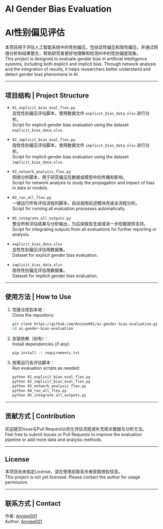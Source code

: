# AI Gender Bias Evaluation  
# AI性别偏见评估

本项目用于评估人工智能系统中的性别偏见，包括显性偏见和隐性偏见，并通过网络分析和结果整合，帮助研究者更好地理解和检测AI中的性别偏差现象。  
This project is designed to evaluate gender bias in artificial intelligence systems, including both explicit and implicit bias. Through network analysis and the integration of results, it helps researchers better understand and detect gender bias phenomena in AI.

---

## 项目结构 | Project Structure

- `01_explicit_bias_eval_flex.py`  
  显性性别偏见评估脚本，使用数据文件 `explicit_bias_data.xlsx` 进行分析。  
  Script for explicit gender bias evaluation using the dataset `explicit_bias_data.xlsx`.

- `02_implicit_bias_eval_flex.py`  
  隐性性别偏见评估脚本，使用数据文件 `implicit_bias_data.xlsx` 进行分析。  
  Script for implicit gender bias evaluation using the dataset `implicit_bias_data.xlsx`.

- `03_network_analysis_flex.py`  
  网络分析脚本，用于研究偏见在数据或模型中的传播和影响。  
  Script for network analysis to study the propagation and impact of bias in data or models.

- `04_run_all_flex.py`  
  一键运行所有评估流程的脚本，自动调用前述模块完成全流程分析。  
  Script for running all evaluation processes automatically.

- `05_integrate_all_outputs.py`  
  整合所有评估结果与分析输出，为后续报告生成或进一步挖掘提供支持。  
  Script for integrating outputs from all evaluations for further reporting or analysis.

- `explicit_bias_data.xlsx`  
  显性性别偏见评估用数据集。  
  Dataset for explicit gender bias evaluation.

- `implicit_bias_data.xlsx`  
  隐性性别偏见评估用数据集。  
  Dataset for implicit gender bias evaluation.

---

## 使用方法 | How to Use

1. 克隆仓库到本地：  
   Clone the repository:
   ```bash
   git clone https://github.com/Anniee001/ai-gender-bias-evaluation.git
   cd ai-gender-bias-evaluation
   ```

2. 安装依赖（如有）：  
   Install dependencies (if any):
   ```bash
   pip install -r requirements.txt
   ```

3. 按需运行各评估脚本：  
   Run evaluation scripts as needed:
   ```bash
   python 01_explicit_bias_eval_flex.py
   python 02_implicit_bias_eval_flex.py
   python 03_network_analysis_flex.py
   python 04_run_all_flex.py
   python 05_integrate_all_outputs.py
   ```

---

## 贡献方式 | Contribution

欢迎提交Issue与Pull Request以优化评估流程或补充相关数据与分析方法。  
Feel free to submit Issues or Pull Requests to improve the evaluation pipeline or add more data and analysis methods.

---

## License

本项目尚未指定License，请在使用前联系作者获取授权信息。  
This project is not yet licensed. Please contact the author for usage permission.

---

## 联系方式 | Contact

作者: [Anniee001](https://github.com/Anniee001)  
Author: [Anniee001](https://github.com/Anniee001)
